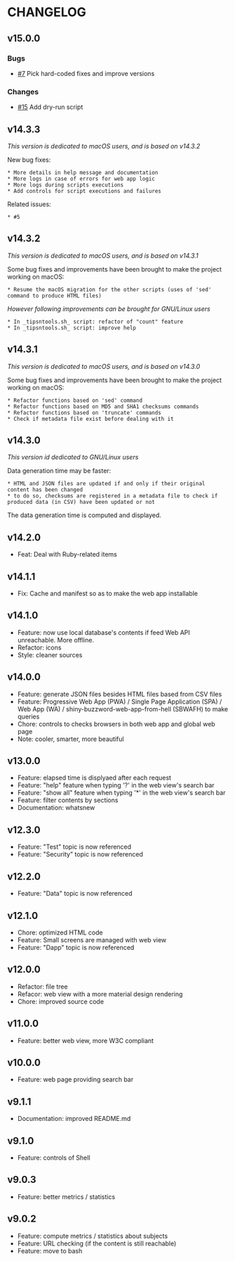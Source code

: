 # CHANGELOG

## v15.0.0

### Bugs

- [#7](https://github.com/pylapp/Tips-tools/issues/7) Pick hard-coded fixes and improve versions

### Changes

- [#15](https://github.com/pylapp/Tips-tools/issues/15) Add dry-run script 

## v14.3.3

_This version is dedicated to macOS users, and is based on v14.3.2_

New bug fixes:

	* More details in help message and documentation
	* More logs in case of errors for web app logic
	* More logs during scripts executions
	* Add controls for script executions and failures

Related issues:

	* #5

## v14.3.2

_This version is dedicated to macOS users, and is based on v14.3.1_

Some bug fixes and improvements have been brought to make the project working on macOS:

	* Resume the macOS migration for the other scripts (uses of 'sed' command to produce HTML files)

_However following improvements can be brought for GNU/Linux users_ 

	* In _tipsntools.sh_ script: refactor of "count" feature
	* In _tipsntools.sh_ script: improve help

## v14.3.1

_This version is dedicated to macOS users, and is based on v14.3.0_

Some bug fixes and improvements have been brought to make the project working on macOS:

	* Refactor functions based on 'sed' command
	* Refactor functions based on MD5 and SHA1 checksums commands
	* Refactor functions based on 'truncate' commands
	* Check if metadata file exist before dealing with it

## v14.3.0

_This version id dedicated to GNU/Linux users_

Data generation time may be faster:

	* HTML and JSON files are updated if and only if their original content has been changed
	* to do so, checksums are registered in a metadata file to check if produced data (in CSV) have been updated or not

The data generation time is computed and displayed.

## v14.2.0
  - Feat: Deal with Ruby-related items

## v14.1.1
  - Fix: Cache and manifest so as to make the web app installable

## v14.1.0
  - Feature: now use local database's contents if feed Web API unreachable. More offline.
  - Refactor: icons
  - Style: cleaner sources

## v14.0.0
  - Feature: generate JSON files besides HTML files based from CSV files
  - Feature: Progressive Web App (PWA) / Single Page Application (SPA) / Web App (WA) / shiny-buzzword-web-app-from-hell (SBWAFH) to make queries
  - Chore: controls to checks browsers in both web app and global web page
  - Note: cooler, smarter, more beautiful

## v13.0.0
  - Feature: elapsed time is displyaed after each request
  - Feature: "help" feature when typing '?' in the web view's search bar
  - Feature: "show all" feature when typing '\*' in the web view's search bar
  - Feature: filter contents by sections
  - Documentation: whatsnew

## v12.3.0
  - Feature: "Test" topic is now referenced  
  - Feature: "Security" topic is now referenced

## v12.2.0
  - Feature: "Data" topic is now referenced

## v12.1.0
  - Chore: optimized HTML code
  - Feature: Small screens are managed with web view
  - Feature: "Dapp" topic is now referenced

## v12.0.0  
  - Refactor: file tree
  - Refacor: web view with a more material design rendering
  - Chore: improved source code

## v11.0.0  
  - Feature: better web view, more W3C compliant

## v10.0.0  
  - Feature: web page providing search bar

## v9.1.1  
  - Documentation: improved README.md

## v9.1.0  
  - Feature: controls of Shell  

## v9.0.3  
  - Feature: better metrics / statistics

## v9.0.2  
 - Feature: compute metrics / statistics about subjects
 - Feature: URL checking (if the content is still reachable)
 - Feature: move to bash

